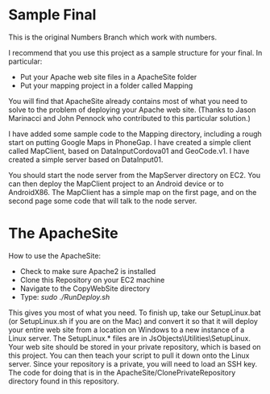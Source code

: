 Sample Final
============

This is the original Numbers Branch which work with numbers.

I recommend that you use this project as a sample structure for your final. 
In particular: 

- Put your Apache web site files in a ApacheSite folder
- Put your mapping project in a folder called Mapping

You will find that ApacheSite already contains most of what you need 
to solve to the problem of deploying your Apache web site. (Thanks
to Jason Marinacci and John Pennock who contributed to this 
particular solution.)

I have added some sample code to the Mapping directory, including
a rough start on putting Google Maps in PhoneGap. I have created
a simple client called MapClient, based on DataInputCordova01 and
GeoCode.v1. I have created a simple server based on DataInput01.

You should start the node server from the MapServer directory on EC2.
You can then deploy the MapClient project to an Android
device or to AndroidX86. The MapClient has a simple map on the 
first page, and on the second page some code that will talk to 
the node server.

The ApacheSite
==============

How to use the ApacheSite:

- Check to make sure Apache2 is installed
- Clone this Repository on your EC2 machine
- Navigate to the CopyWebSite directory
- Type: *sudo ./RunDeploy.sh*

This gives you most of what you need. To finish up, take our
SetupLinux.bat (or SetupLinux.sh if you are on the Mac) and
convert it so that it will deploy your entire web site from
a location on Windows to a new instance of a Linux server.
The SetupLinux.* files are in JsObjects\Utilities\SetupLinux.
Your web site should be stored in your private repository, which
is based on this project. You can then teach your script to pull
it down onto the Linux server. Since your repository is a private,
you will need to load an SSH key. The code for doing that is
in the ApacheSite/ClonePrivateRepository directory found in 
this repository. 

